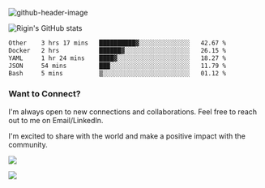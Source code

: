 
![github-header-image](https://github.com/riginoommen/riginoommen/assets/3840244/889cae65-df55-4cda-86cc-bf21bf1f2e96)

![Rigin's GitHub stats](https://github-readme-stats.vercel.app/api?username=riginoommen\&show_icons=true\&show=reviews,discussions_started,discussions_answered,prs_merged,prs_merged_percentage)


<!--START_SECTION:waka-->

```txt
Other    3 hrs 17 mins   ██████████▓░░░░░░░░░░░░░░   42.67 %
Docker   2 hrs           ██████▓░░░░░░░░░░░░░░░░░░   26.15 %
YAML     1 hr 24 mins    ████▓░░░░░░░░░░░░░░░░░░░░   18.27 %
JSON     54 mins         ███░░░░░░░░░░░░░░░░░░░░░░   11.79 %
Bash     5 mins          ▒░░░░░░░░░░░░░░░░░░░░░░░░   01.12 %
```

<!--END_SECTION:waka-->

### Want to Connect?

I'm always open to new connections and collaborations. Feel free to reach out to me on Email/LinkedIn.

I'm excited to share with the world and make a positive impact with the community.

![](https://komarev.com/ghpvc/?username=riginoommen)

![](https://hit.yhype.me/github/profile?user_id=3840244)

